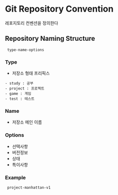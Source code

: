 # Git Repository Convention

레포지토리 컨벤션을 정의한다

## Repository Naming Structure

```text
 type-name-options
```

### Type

- 저장소 형태 프리픽스

```text
- study : 공부
- project : 프로젝트
- game : 게임
- test : 테스트
```

### Name

- 저장소 메인 이름

### Options

- 선택사항
- 버전정보
- 상태
- 특이사항

### Example

```text
 project-manhattan-v1
```

